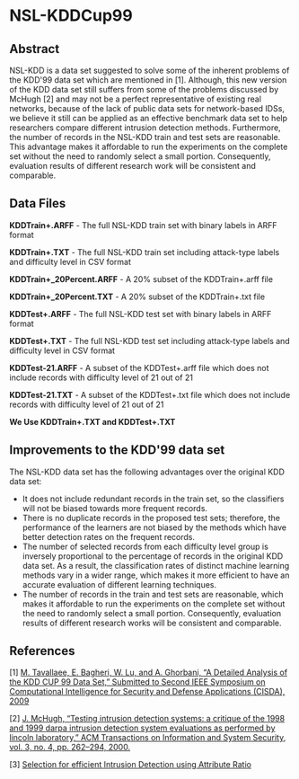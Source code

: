 # NSL-KDDCup99

Abstract
--------
NSL-KDD is a data set suggested to solve some of the inherent problems of the KDD'99 data set which are mentioned in [1]. Although, this new version of the KDD data set still suffers from some of the problems discussed by McHugh [2] and may not be a perfect representative of existing real networks, because of the lack of public data sets for network-based IDSs, we believe it still can be applied as an effective benchmark data set to help researchers compare different intrusion detection methods. Furthermore, the number of records in the NSL-KDD train and test sets are reasonable. This advantage makes it affordable to run the experiments on the complete set without the need to randomly select a small portion. Consequently, evaluation results of different research work will be consistent and comparable.

Data Files
----------

**KDDTrain+.ARFF** - The full NSL-KDD train set with binary labels in ARFF format

**KDDTrain+.TXT** - The full NSL-KDD train set including attack-type labels and difficulty level in CSV format

**KDDTrain+_20Percent.ARFF** - A 20% subset of the KDDTrain+.arff file

**KDDTrain+_20Percent.TXT** - A 20% subset of the KDDTrain+.txt file

**KDDTest+.ARFF** - The full NSL-KDD test set with binary labels in ARFF format

**KDDTest+.TXT** - The full NSL-KDD test set including attack-type labels and difficulty level in CSV format

**KDDTest-21.ARFF** - A subset of the KDDTest+.arff file which does not include records with difficulty level of 21 out of 21

**KDDTest-21.TXT** - A subset of the KDDTest+.txt file which does not include records with difficulty level of 21 out of 21

**We Use KDDTrain+.TXT and KDDTest+.TXT**

Improvements to the KDD'99 data set
-----------------------------------
The NSL-KDD data set has the following advantages over the original KDD data set:
*	It does not include redundant records in the train set, so the classifiers will not be biased towards more frequent records.
* There is no duplicate records in the proposed test sets; therefore, the performance of the learners are not biased by the methods which have better detection rates on the frequent records.
* The number of selected records from each difficulty level group is inversely proportional to the percentage of records in the original KDD data set. As a result, the classification rates of distinct machine learning methods vary in a wider range, which makes it more efficient to have an accurate evaluation of different learning techniques.
* The number of records in the train and test sets are reasonable, which makes it affordable to run the experiments on the complete set without the need to randomly select a small portion. Consequently, evaluation results of different research works will be consistent and comparable.


References
----------
[1] [M. Tavallaee, E. Bagheri, W. Lu, and A. Ghorbani, “A Detailed Analysis of the KDD CUP 99 Data Set,” Submitted to Second IEEE Symposium on Computational Intelligence for Security and Defense Applications (CISDA), 2009](https://ieeexplore.ieee.org/document/5356528)

[2] [J. McHugh, “Testing intrusion detection systems: a critique of the 1998 and 1999 darpa intrusion detection system evaluations as performed by lincoln laboratory,” ACM Transactions on Information and System Security, vol. 3, no. 4, pp. 262–294, 2000.](https://dl.acm.org/doi/abs/10.1145/382912.382923)

[3] [Selection for efficient Intrusion Detection using Attribute Ratio](https://www.semanticscholar.org/paper/Selection-for-efficient-Intrusion-Detection-using-Chae-Choi/6adf0033a4428b80179e4a76b8f27ceea496d931)
